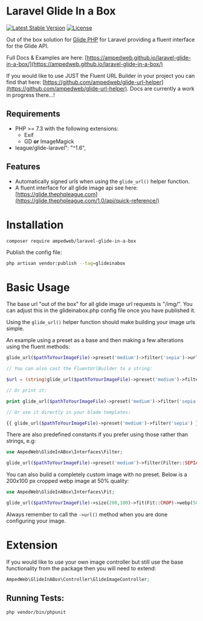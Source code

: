 
Laravel Glide In a Box
============  

[![Latest Stable Version](https://poser.pugx.org/ampedweb/laravel-glide-in-a-box/v)](//packagist.org/packages/ampedweb/laravel-glide-in-a-box) [![License](https://poser.pugx.org/ampedweb/laravel-glide-in-a-box/license)](//packagist.org/packages/ampedweb/laravel-glide-in-a-box) 

<!-- ![Build](https://ci.gorle.co.uk/job/laravel-glide-in-a-box/job/master/badge/icon) -->

Out of the box solution for [Glide PHP](https://glide.thephpleague.com/) for Laravel providing a fluent interface for the Glide API.

Full Docs & Examples are here: [https://ampedweb.github.io/laravel-glide-in-a-box/](https://ampedweb.github.io/laravel-glide-in-a-box/)

If you would like to use JUST the Fluent URL Builder in your project you can find that here: [https://github.com/ampedweb/glide-url-helper](https://github.com/ampedweb/glide-url-helper). Docs are currently a work in progress there...!

Requirements
------------  

* PHP >= 7.3 with the following extensions:
  * Exif
  * GD  **or** ImageMagick
* league/glide-laravel": "^1.6",

Features
--------  

* Automatically signed urls when using the `glide_url()` helper  function.
* A fluent interface for all glide image api see here: [https://glide.thephpleague.com](https://glide.thephpleague.com/1.0/api/quick-reference/)



Installation
============  

```
composer require ampedweb/laravel-glide-in-a-box
```

Publish the config file:

```bash
php artisan vendor:publish --tag=glideinabox  
```

Basic Usage
============  

The base url "out of the box" for all glide image url requests is "/img/".  You can adjust this in the glideinabox.php config file once you have published it.


Using the `glide_url()` helper function should make building your image urls simple.

An example using a preset as a base and then making a few alterations using the fluent methods:

```php
glide_url($pathToYourImageFile)->preset('medium')->filter('sepia')->url();

// You can also cast the FluentUrlBuilder to a string:

$url = (string)glide_url($pathToYourImageFile)->preset('medium')->filter('sepia'); 

// Or print it:

print glide_url($pathToYourImageFile)->preset('medium')->filter('sepia');

// Or use it directly in your blade templates:

{{ glide_url($pathToYourImageFile)->preset('medium')->filter('sepia') }}
```

There are also predefined constants if you prefer using those rather than strings, e.g:

```php
use AmpedWeb\GlideInABox\Interfaces\Filter;

glide_url($pathToYourImageFile)->preset('medium')->filter(Filter::SEPIA)->url();
```

You can also build a completely custom image with no preset.
Below is a 200x100 px cropped webp image at 50% quality:

```php
use AmpedWeb\GlideInABox\Interfaces\Fit;

glide_url($pathToYourImageFile)->size(200,100)->fit(Fit::CROP)->webp(50)->url();
```
Always remember to call the `->url()` method when you are done configuring your image.

Extension
============  
If you would like to use your own image controller but still use the base functionality from the package then you will need to extend:

```php
AmpedWeb\GlideInABox\Controller\GlideImageController;
```

Running Tests:
--------  

```bash
php vendor/bin/phpunit
```

